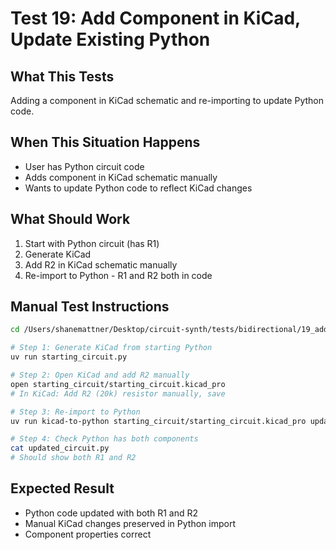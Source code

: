 # Test 19: Add Component in KiCad, Update Existing Python

## What This Tests

Adding a component in KiCad schematic and re-importing to update Python code.

## When This Situation Happens

- User has Python circuit code
- Adds component in KiCad schematic manually
- Wants to update Python code to reflect KiCad changes

## What Should Work

1. Start with Python circuit (has R1)
2. Generate KiCad
3. Add R2 in KiCad schematic manually
4. Re-import to Python - R1 and R2 both in code

## Manual Test Instructions

```bash
cd /Users/shanemattner/Desktop/circuit-synth/tests/bidirectional/19_add_component_update_python

# Step 1: Generate KiCad from starting Python
uv run starting_circuit.py

# Step 2: Open KiCad and add R2 manually
open starting_circuit/starting_circuit.kicad_pro
# In KiCad: Add R2 (20k) resistor manually, save

# Step 3: Re-import to Python
uv run kicad-to-python starting_circuit/starting_circuit.kicad_pro updated_circuit.py

# Step 4: Check Python has both components
cat updated_circuit.py
# Should show both R1 and R2
```

## Expected Result

- Python code updated with both R1 and R2
- Manual KiCad changes preserved in Python import
- Component properties correct

